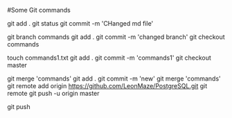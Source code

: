 #Some Git commands

git add .
git status 
git commit -m 'CHanged md file'

git branch commands
git add .
git commit -m 'changed branch' 
git checkout commands 

touch commands1.txt
git add .
git commit -m 'commands1'
git checkout master

git merge 'commands'
git add . 
git commit -m 'new'
git merge 'commands'
git remote add origin https://github.com/LeonMaze/PostgreSQL.git
git remote
git push -u origin master

git push